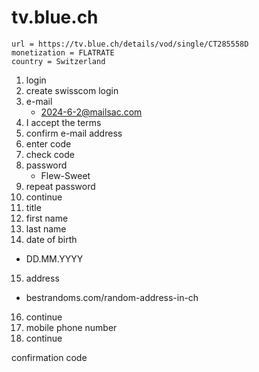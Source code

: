 # tv.blue.ch

~~~
url = https://tv.blue.ch/details/vod/single/CT285558D
monetization = FLATRATE
country = Switzerland
~~~

1. login
2. create swisscom login
3. e-mail
   - 2024-6-2@mailsac.com
4. I accept the terms
5. confirm e-mail address
6. enter code
7. check code
8. password
   - Flew-Sweet
9. repeat password
10. continue
11. title
12. first name
13. last name
14. date of birth
   - DD.MM.YYYY
15. address
   - bestrandoms.com/random-address-in-ch
16. continue
17. mobile phone number
18. continue

confirmation code
